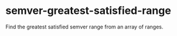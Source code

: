semver-greatest-satisfied-range
===============================

Find the greatest satisfied semver range from an array of ranges.
